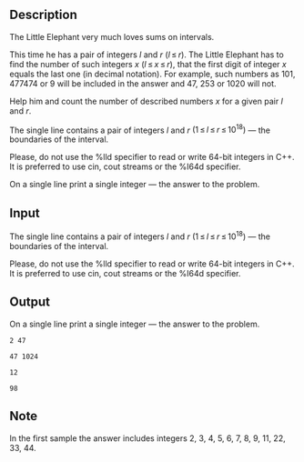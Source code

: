 ## Description

<div><p>The Little Elephant very much loves sums on intervals.</p><p>This time he has a pair of integers <span class="tex-span"><i>l</i></span> and <span class="tex-span"><i>r</i></span> <span class="tex-span">(<i>l</i> ≤ <i>r</i>)</span>. The Little Elephant has to find the number of such integers <span class="tex-span"><i>x</i></span> <span class="tex-span">(<i>l</i> ≤ <i>x</i> ≤ <i>r</i>)</span>, that the first digit of integer <span class="tex-span"><i>x</i></span> equals the last one (in decimal notation). For example, such numbers as <span class="tex-span">101</span>, <span class="tex-span">477474</span> or <span class="tex-span">9</span> will be included in the answer and <span class="tex-span">47</span>, <span class="tex-span">253</span> or <span class="tex-span">1020</span> will not.</p><p>Help him and count the number of described numbers <span class="tex-span"><i>x</i></span> for a given pair <span class="tex-span"><i>l</i></span> and <span class="tex-span"><i>r</i></span>.</p></div><div class="input-specification"><p>The single line contains a pair of integers <span class="tex-span"><i>l</i></span> and <span class="tex-span"><i>r</i></span> <span class="tex-span">(1 ≤ <i>l</i> ≤ <i>r</i> ≤ 10<sup class="upper-index">18</sup>)</span> — the boundaries of the interval.</p><p>Please, do not use the <span class="tex-font-style-tt">%lld</span> specifier to read or write 64-bit integers in С++. It is preferred to use <span class="tex-font-style-tt">cin</span>, <span class="tex-font-style-tt">cout</span> streams or the <span class="tex-font-style-tt">%I64d</span> specifier.</p></div><div class="output-specification"><p>On a single line print a single integer — the answer to the problem.</p></div>

## Input

<p>The single line contains a pair of integers <span class="tex-span"><i>l</i></span> and <span class="tex-span"><i>r</i></span> <span class="tex-span">(1 ≤ <i>l</i> ≤ <i>r</i> ≤ 10<sup class="upper-index">18</sup>)</span> — the boundaries of the interval.</p><p>Please, do not use the <span class="tex-font-style-tt">%lld</span> specifier to read or write 64-bit integers in С++. It is preferred to use <span class="tex-font-style-tt">cin</span>, <span class="tex-font-style-tt">cout</span> streams or the <span class="tex-font-style-tt">%I64d</span> specifier.</p>

## Output

<p>On a single line print a single integer — the answer to the problem.</p>





```input1
2 47

```




```input2
47 1024

```




```output1
12

```




```output2
98

```



## Note

<p>In the first sample the answer includes integers <span class="tex-font-style-tt">2, 3, 4, 5, 6, 7, 8, 9, 11, 22, 33, 44</span>. </p>

